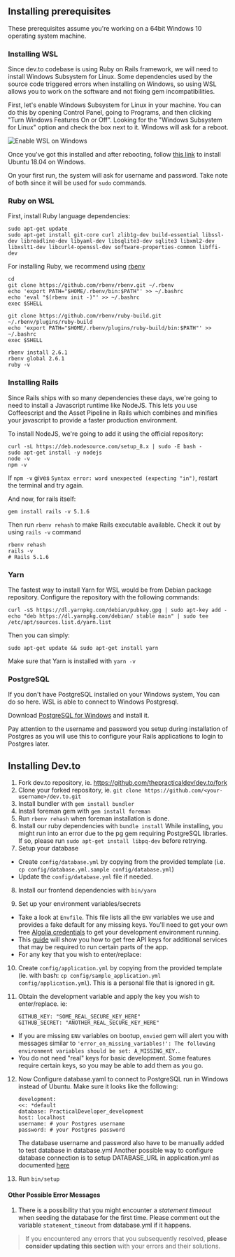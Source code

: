 ## Installing prerequisites

These prerequisites assume you're working on a 64bit Windows 10 operating system machine.

### Installing WSL

Since dev.to codebase is using Ruby on Rails framework, we will need to install Windows Subsystem for Linux. Some dependencies used by the source code triggered errors when installing on Windows, so using WSL allows you to work on the software and not fixing gem incompatibilities.

First, let's enable Windows Subsystem for Linux in your machine. You can do this by opening Control Panel, going to Programs, and then clicking "Turn Windows Features On or Off". Looking for the "Windows Subsystem for Linux" option and check the box next to it. Windows will ask for a reboot.

![Enable WSL on Windows](/wsl-feature.png 'Enable WSL on Windows')

Once you've got this installed and after rebooting, follow [this link](https://www.microsoft.com/store/productId/9N9TNGVNDL3Q) to install Ubuntu 18.04 on Windows.

On your first run, the system will ask for username and password. Take note of both since it will be used for `sudo` commands.

### Ruby on WSL

First, install Ruby language dependencies:

```
sudo apt-get update
sudo apt-get install git-core curl zlib1g-dev build-essential libssl-dev libreadline-dev libyaml-dev libsqlite3-dev sqlite3 libxml2-dev libxslt1-dev libcurl4-openssl-dev software-properties-common libffi-dev
```

For installing Ruby, we recommend using [rbenv](https://github.com/rbenv/rbenv)

```
cd
git clone https://github.com/rbenv/rbenv.git ~/.rbenv
echo 'export PATH="$HOME/.rbenv/bin:$PATH"' >> ~/.bashrc
echo 'eval "$(rbenv init -)"' >> ~/.bashrc
exec $SHELL

git clone https://github.com/rbenv/ruby-build.git ~/.rbenv/plugins/ruby-build
echo 'export PATH="$HOME/.rbenv/plugins/ruby-build/bin:$PATH"' >> ~/.bashrc
exec $SHELL

rbenv install 2.6.1
rbenv global 2.6.1
ruby -v
```

### Installing Rails

Since Rails ships with so many dependencies these days, we're going to need to install a Javascript runtime like NodeJS. This lets you use Coffeescript and the Asset Pipeline in Rails which combines and minifies your javascript to provide a faster production environment.

To install NodeJS, we're going to add it using the official repository:

```
curl -sL https://deb.nodesource.com/setup_8.x | sudo -E bash -
sudo apt-get install -y nodejs
node -v
npm -v
```

If `npm -v` gives `Syntax error: word unexpected (expecting "in")`, restart the terminal and try again.

And now, for rails itself:

```
gem install rails -v 5.1.6
```

Then run `rbenv rehash` to make Rails executable available. Check it out by using `rails -v` command

```
rbenv rehash
rails -v
# Rails 5.1.6
```

### Yarn

The fastest way to install Yarn for WSL would be from Debian package repository. Configure the repository with the following commands:

```
curl -sS https://dl.yarnpkg.com/debian/pubkey.gpg | sudo apt-key add -
echo "deb https://dl.yarnpkg.com/debian/ stable main" | sudo tee /etc/apt/sources.list.d/yarn.list
```

Then you can simply:

```
sudo apt-get update && sudo apt-get install yarn
```

Make sure that Yarn is installed with `yarn -v`

### PostgreSQL

If you don't have PostgreSQL installed on your Windows system, You can do so here. WSL is able to connect to Windows Postgresql.

Download [PostgreSQL for Windows](https://www.openscg.com/bigsql/postgresql/installers.jsp/) and install it.

Pay attention to the username and password you setup during installation of Postgres as you will use this to configure your Rails applications to login to Postgres later.

## Installing Dev.to

1.  Fork dev.to repository, ie. https://github.com/thepracticaldev/dev.to/fork
2.  Clone your forked repository, ie. `git clone https://github.com/<your-username>/dev.to.git`
3.  Install bundler with `gem install bundler`
4.  Install foreman gem with `gem install foreman`
5.  Run `rbenv rehash` when foreman installation is done.
6.  Install our ruby dependencies with `bundle install`
    While installing, you might run into an error due to the pg gem requiring PostgreSQL libraries. If so, please run `sudo apt-get install libpq-dev` before retrying.
7.  Setup your database

- Create `config/database.yml` by copying from the provided template (i.e. `cp config/database.yml.sample config/database.yml`)
- Update the `config/database.yml` file if needed.

8.  Install our frontend dependencies with `bin/yarn`

9.  Set up your environment variables/secrets

- Take a look at `Envfile`. This file lists all the `ENV` variables we use and provides a fake default for any missing keys. You'll need to get your own free [Algolia credentials](http://docs.dev.to/get-api-keys-dev-env/#algolia) to get your development environment running.
- This [guide](http://docs.dev.to/get-api-keys-dev-env/) will show you how to get free API keys for additional services that may be required to run certain parts of the app.
- For any key that you wish to enter/replace:

10. Create `config/application.yml` by copying from the provided template (ie. with bash: `cp config/sample_application.yml config/application.yml`). This is a personal file that is ignored in git.
11. Obtain the development variable and apply the key you wish to enter/replace. ie:


    ```
    GITHUB_KEY: "SOME_REAL_SECURE_KEY_HERE"
    GITHUB_SECRET: "ANOTHER_REAL_SECURE_KEY_HERE"
    ```

- If you are missing `ENV` variables on bootup, `envied` gem will alert you with messages similar to `'error_on_missing_variables!': The following environment variables should be set: A_MISSING_KEY.`.
- You do not need "real" keys for basic development. Some features require certain keys, so you may be able to add them as you go.

12. Now Configure database.yaml to connect to PostgreSQL run in Windows instead of Ubuntu. Make sure it looks like the following:

    ```
    development:
    <<: *default
    database: PracticalDeveloper_development
    host: localhost
    username: # your Postgres username
    password: # your Postgres password
    ```

    The database username and password also have to be manually added to test database in database.yml
    Another possible way to configure database connection is to setup DATABASE_URL in application.yml as documented [here](https://docs.dev.to/additional-postgres-setup/#configuration)

13. Run `bin/setup`

#### Other Possible Error Messages

1. There is a possibility that you might encounter a _statement timeout_ when seeding the database for the first time. Please comment out the variable `statement_timeout` from database.yml if it happens.

> If you encountered any errors that you subsequently resolved, **please consider updating this section** with your errors and their solutions.
